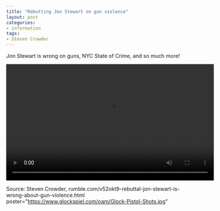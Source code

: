 ```yaml
---
title: "Rebutting Jon Stewart on gun violence"
layout: post
categories:
- information
tags:
- Steven Crowder
---
```


Jon Stewart is wrong on guns, NYC State of Crime, and so much more!

<video controls src="https://www.glockspiel.com/oam/20240620-steven-crowder.mp4"  title="Jon Stewart is wrong about gun violence" type="video/mp4" width="560" height="315"></video>

Source: Steven Crowder, rumble.com/v52okt9-rebuttal-jon-stewart-is-wrong-about-gun-violence.html
poster="https://www.glockspiel.com/oam/Glock-Pistol-Shots.jpg"
